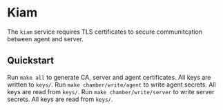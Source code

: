 # Kiam

The `kiam` service requires TLS certificates to secure communitcation between agent and server.

## Quickstart

Run `make all` to generate CA, server and agent certificates. All keys are written to `keys/`.
Run `make chamber/write/agent` to write agent secrets. All keys are read from `keys/`.
Run `make chamber/write/server` to write server secrets. All keys are read from `keys/`.

